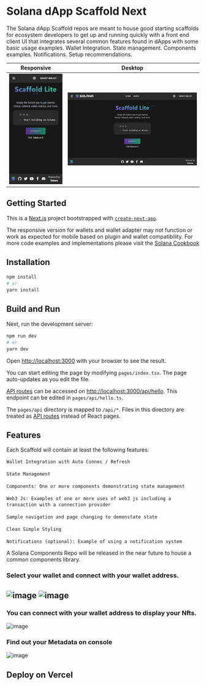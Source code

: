
# Solana dApp Scaffold Next

The Solana dApp Scaffold repos are meant to house good starting scaffolds for ecosystem developers to get up and running quickly with a front end client UI that integrates several common features found in dApps with some basic usage examples. Wallet Integration. State management. Components examples. Notifications. Setup recommendations.

Responsive                     |  Desktop
:-------------------------:|:-------------------------:
![](scaffold-mobile.png)  |  ![](scaffold-desktop.png)

## Getting Started

This is a [Next.js](https://nextjs.org/) project bootstrapped with [`create-next-app`](https://github.com/vercel/next.js/tree/canary/packages/create-next-app).

The responsive version for wallets and wallet adapter may not function or work as expected for mobile based on plugin and wallet compatibility. For more code examples and implementations please visit the [Solana Cookbook](https://solanacookbook.com/)

## Installation

```bash
npm install
# or
yarn install
```

## Build and Run

Next, run the development server:

```bash
npm run dev
# or
yarn dev
```

Open [http://localhost:3000](http://localhost:3000) with your browser to see the result.

You can start editing the page by modifying `pages/index.tsx`. The page auto-updates as you edit the file.

[API routes](https://nextjs.org/docs/api-routes/introduction) can be accessed on [http://localhost:3000/api/hello](http://localhost:3000/api/hello). This endpoint can be edited in `pages/api/hello.ts`.

The `pages/api` directory is mapped to `/api/*`. Files in this directory are treated as [API routes](https://nextjs.org/docs/api-routes/introduction) instead of React pages.

## Features

Each Scaffold will contain at least the following features:

```
Wallet Integration with Auto Connec / Refresh

State Management

Components: One or more components demonstrating state management

Web3 Js: Examples of one or more uses of web3 js including a transaction with a connection provider

Sample navigation and page changing to demonstate state

Clean Simple Styling 

Notifications (optional): Example of using a notification system

```

A Solana Components Repo will be released in the near future to house a common components library.


### Select your wallet and connect with your wallet address.

![image](https://user-images.githubusercontent.com/109158340/208193420-ecbf3f3a-bd2c-4e41-a3a7-b6522908c49a.png)
![image](https://user-images.githubusercontent.com/109158340/208192486-7348a1d4-dadd-463f-8291-fba48a57f65f.png)
---
### You can connect with your wallet address to display your Nfts.
![image](https://user-images.githubusercontent.com/109158340/208232611-667b1cc4-6492-49cd-8053-ca7e4947cfa8.png)

### Find out your Metadata on console
![image](https://user-images.githubusercontent.com/109158340/208253491-c7deb7a9-d41e-4f67-9b23-2d3bdfc6405c.png)


## Deploy on Vercel


